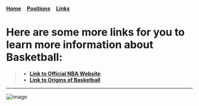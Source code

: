 [**Home**](README.md) 
&nbsp; &nbsp;[**Positions**](positions.md)
&nbsp; &nbsp;[**Links**](links.md)

# Here are some more links for you to learn more information about Basketball:
> - [**Link to Official NBA Website**](https://www.nba.com)
> - [**Link to Origins of Basketball**](https://springfield.edu/where-basketball-was-invented-the-birthplace-of-basketball#:~:text=The%20Birthplace%20of%20Basketball,know%20it%20to%20be%20today.)

-----
![image](https://upload.wikimedia.org/wikipedia/commons/c/c9/2018-03-11_Basketball%2C_easyCredit_Basketball-Bundesliga%2C_Rockets_-_MHP_Riesen_Ludwigsburg_StP_2084_by_Stepro.jpg "basketball")
